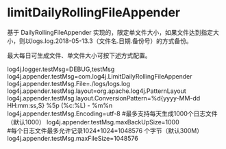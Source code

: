 # limitDailyRollingFileAppender

基于 DailyRollingFileAppender 实现的，限定单文件大小，如果文件达到指定大小，则以logs.log.2018-05-13.3（文件名.日期.备份号）的方式备份。

最大每日可生成文件、单文件大小可按下述方式配置。


log4j.logger.testMsg=DEBUG,testMsg
log4j.appender.testMsg=com.log4j.LimitDailyRollingFileAppender
log4j.appender.testMsg.File=./logs/logs.log
log4j.appender.testMsg.layout=org.apache.log4j.PatternLayout
log4j.appender.testMsg.layout.ConversionPattern=%d{yyyy-MM-dd HH:mm:ss,S} %5p (%c:%L) - %m%n
log4j.appender.testMsg.Encoding=utf-8
#最多支持每天生成1000个日志文件（默认1000）
log4j.appender.testMsg.maxBackUpSize=1000  
#每个日志文件最多允许记录1024*1024=1048576  个字节（默认300M）
log4j.appender.testMsg.maxFileSize=1048576  

